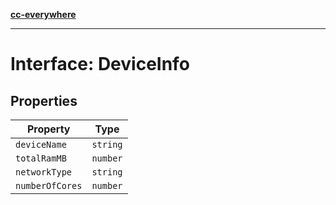 [**cc-everywhere**](../../../../../index.md)

***

# Interface: DeviceInfo

## Properties

| Property | Type |
| ------ | ------ |
| `deviceName` | `string` |
| `totalRamMB` | `number` |
| `networkType` | `string` |
| `numberOfCores` | `number` |

